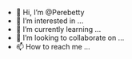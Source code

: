 - 👋 Hi, I’m @Perebetty
- 👀 I’m interested in ...
- 🌱 I’m currently learning ...
- 💞️ I’m looking to collaborate on ...
- 📫 How to reach me ...

<!---
Perebetty/Perebetty is a ✨ special ✨ repository because its `README.md` (this file) appears on your GitHub profile.
You can click the Preview link to take a look at your changes.
--->
